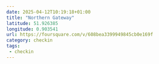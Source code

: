 ```yaml
---
date: 2025-04-12T10:19:18+01:00
title: "Northern Gateway"
latitude: 51.926385
longitude: 0.903541
url: https://foursquare.com/v/608bea3399949845cb0e169f
category: checkin
tags:
 - checkin
---
```

